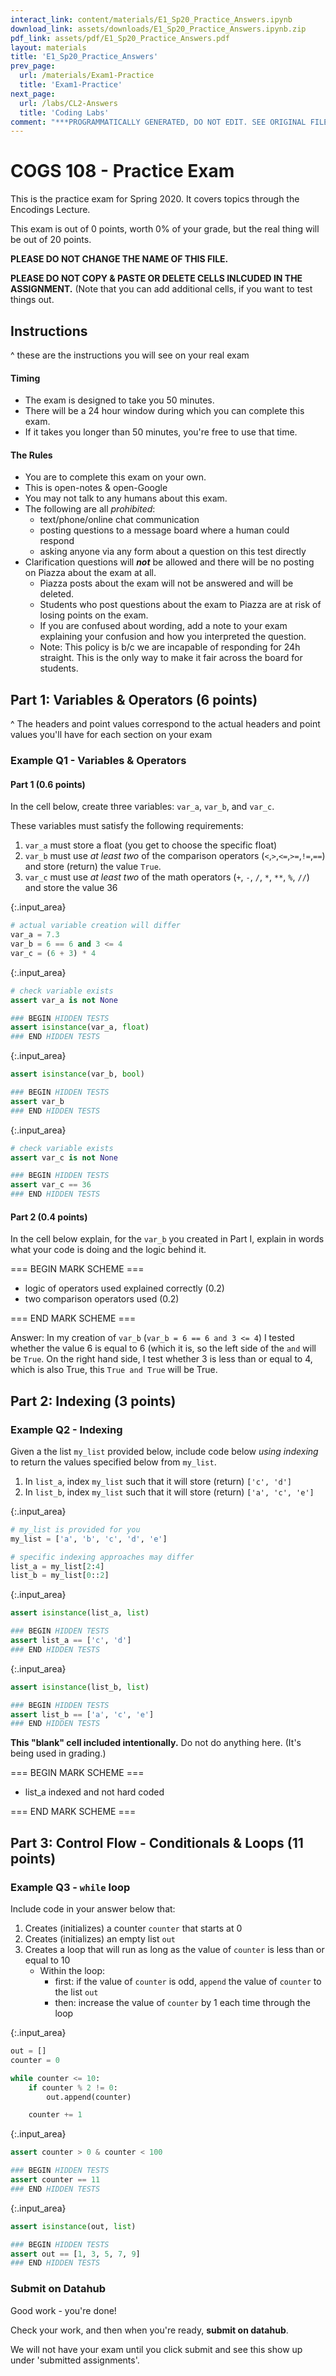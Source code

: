 ```yaml
---
interact_link: content/materials/E1_Sp20_Practice_Answers.ipynb
download_link: assets/downloads/E1_Sp20_Practice_Answers.ipynb.zip
pdf_link: assets/pdf/E1_Sp20_Practice_Answers.pdf
layout: materials
title: 'E1_Sp20_Practice_Answers'
prev_page:
  url: /materials/Exam1-Practice
  title: 'Exam1-Practice'
next_page:
  url: /labs/CL2-Answers
  title: 'Coding Labs'
comment: "***PROGRAMMATICALLY GENERATED, DO NOT EDIT. SEE ORIGINAL FILES IN /content***"
---
```

# COGS 108 - Practice Exam

This is the practice exam for Spring 2020. It covers topics through the Encodings Lecture.

This exam is out of 0 points, worth 0% of your grade, but the real thing will be out of 20 points.

**PLEASE DO NOT CHANGE THE NAME OF THIS FILE.**

**PLEASE DO NOT COPY & PASTE OR DELETE CELLS INLCUDED IN THE ASSIGNMENT.** (Note that you can add additional cells, if you want to test things out.

## Instructions
^ these are the instructions you will see on your real exam

#### Timing
- The exam is designed to take you 50 minutes.
- There will be a 24 hour window during which you can complete this exam.
- If it takes you longer than 50 minutes, you're free to use that time.

#### The Rules
- You are to complete this exam on your own.
- This is open-notes & open-Google
- You may not talk to any humans about this exam. 
- The following are all *prohibited*:
    - text/phone/online chat communication
    - posting questions to a message board where a human could respond
    - asking anyone via any form about a question on this test directly
- Clarification questions will ***not*** be allowed and there will be no posting on Piazza about the exam at all. 
    - Piazza posts about the exam will not be answered and will be deleted. 
    - Students who post questions about the exam to Piazza are at risk of losing points on the exam.
    - If you are confused about wording, add a note to your exam explaining your confusion and how you interpreted the question. 
    - Note: This policy is b/c we are incapable of responding for 24h straight. This is the only way to make it fair across the board for students.

## Part 1: Variables & Operators (6 points)
^ The headers and point values correspond to the actual headers and point values you'll have for each section on your exam

### Example Q1 - Variables & Operators

#### Part 1 (0.6 points)

In the cell below, create three variables: `var_a`, `var_b`, and `var_c`.

These variables must satisfy the following requirements:

1. `var_a` must store a float (you get to choose the specific float)
2. `var_b` must use *at least two* of the comparison operators (`<`,`>`,`<=`,`>=`,`!=`,`==`) and store (return) the value `True`. 
3. `var_c` must use *at least two* of the math operators (`+`, `-`, `/`, `*`, `**`, `%`, `//`) and store the value 36



{:.input_area}
```python
# actual variable creation will differ
var_a = 7.3
var_b = 6 == 6 and 3 <= 4
var_c = (6 + 3) * 4
```




{:.input_area}
```python
# check variable exists
assert var_a is not None

### BEGIN HIDDEN TESTS
assert isinstance(var_a, float)
### END HIDDEN TESTS
```




{:.input_area}
```python
assert isinstance(var_b, bool)

### BEGIN HIDDEN TESTS
assert var_b 
### END HIDDEN TESTS
```




{:.input_area}
```python
# check variable exists
assert var_c is not None

### BEGIN HIDDEN TESTS
assert var_c == 36
### END HIDDEN TESTS
```


#### Part 2 (0.4 points)

In the cell below explain, for the `var_b` you created in Part I, explain in words what your code is doing and the logic behind it. 

=== BEGIN MARK SCHEME ===

- logic of operators used explained correctly (0.2)
- two comparison operators used (0.2)

=== END MARK SCHEME ===


Answer: In my creation of `var_b` (`var_b = 6 == 6 and 3 <= 4`) I tested whether the value 6 is equal to 6 (which it is, so the left side of the `and` will be `True`. On the right hand side, I test whether 3 is less than or equal to 4, which is also True, this `True and True` will be True.


## Part 2: Indexing  (3 points)

### Example Q2 - Indexing

Given a the list `my_list` provided below, include code below *using indexing* to return the values specified below from `my_list`.


1. In `list_a`, index `my_list` such that it will store (return) `['c', 'd']`
2. In `list_b`, index `my_list` such that it will store (return) `['a', 'c', 'e']`



{:.input_area}
```python
# my_list is provided for you
my_list = ['a', 'b', 'c', 'd', 'e']

# specific indexing approaches may differ
list_a = my_list[2:4]
list_b = my_list[0::2]
```




{:.input_area}
```python
assert isinstance(list_a, list)

### BEGIN HIDDEN TESTS
assert list_a == ['c', 'd']
### END HIDDEN TESTS
```




{:.input_area}
```python
assert isinstance(list_b, list)

### BEGIN HIDDEN TESTS
assert list_b == ['a', 'c', 'e']
### END HIDDEN TESTS
```


**This "blank" cell included intentionally.** Do not do anything here. (It's being used in grading.)


=== BEGIN MARK SCHEME ===

- list_a indexed and not hard coded

=== END MARK SCHEME ===


## Part 3: Control Flow - Conditionals & Loops  (11 points)

### Example Q3 - `while` loop

Include code in your answer below that:

1. Creates (initializes) a counter `counter` that starts at 0
2. Creates (initializes) an empty list `out`
3. Creates a loop that will run as long as the value of `counter` is less than or equal to 10
    - Within the loop:
        - first: if the value of `counter` is odd, `append` the value of `counter` to the list `out`
        - then: increase the value of `counter` by 1 each time through the loop 



{:.input_area}
```python
out = []
counter = 0 

while counter <= 10: 
    if counter % 2 != 0:
        out.append(counter)

    counter += 1

```




{:.input_area}
```python
assert counter > 0 & counter < 100

### BEGIN HIDDEN TESTS
assert counter == 11
### END HIDDEN TESTS
```




{:.input_area}
```python
assert isinstance(out, list)

### BEGIN HIDDEN TESTS
assert out == [1, 3, 5, 7, 9]
### END HIDDEN TESTS
```


### Submit on Datahub

Good work - you're done!

Check your work, and then when you're ready, **submit on datahub**.

We will not have your exam until you click submit and see this show up under 'submitted assignments'.
